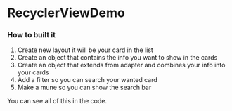 # RecyclerViewDemo

### How to built it

1. Create new layout it will be your card in the list
2. Create an object that contains the info you want to show in the cards
3. Create an object that extends from adapter and combines your info into your cards
4. Add a filter so you can search your wanted card 
5. Make a mune so you can show the search bar

You can see all of this in the code.
